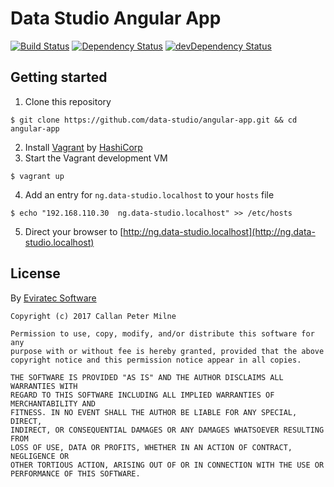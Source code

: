 # Data Studio Angular App

[![Build Status](https://travis-ci.org/data-studio/angular-app.svg?branch=master)](https://travis-ci.org/data-studio/angular-app)
[![Dependency Status](https://david-dm.org/data-studio/angular-app/status.svg)](https://david-dm.org/data-studio/angular-app)
[![devDependency Status](https://david-dm.org/data-studio/angular-app/dev-status.svg)](https://david-dm.org/data-studio/angular-app#info=devDependencies)

## Getting started

1. Clone this repository
```shell
$ git clone https://github.com/data-studio/angular-app.git && cd angular-app
```
2. Install [Vagrant](https://www.vagrantup.com/) by [HashiCorp](https://www.hashicorp.com/)
3. Start the Vagrant development VM
```shell
$ vagrant up
```
4. Add an entry for `ng.data-studio.localhost` to your `hosts` file
```shell
$ echo "192.168.110.30	ng.data-studio.localhost" >> /etc/hosts
```
5. Direct your browser to [http://ng.data-studio.localhost](http://ng.data-studio.localhost)

## License

By [Eviratec Software](https://www.eviratec.com.au)

```
Copyright (c) 2017 Callan Peter Milne

Permission to use, copy, modify, and/or distribute this software for any
purpose with or without fee is hereby granted, provided that the above
copyright notice and this permission notice appear in all copies.

THE SOFTWARE IS PROVIDED "AS IS" AND THE AUTHOR DISCLAIMS ALL WARRANTIES WITH
REGARD TO THIS SOFTWARE INCLUDING ALL IMPLIED WARRANTIES OF MERCHANTABILITY AND
FITNESS. IN NO EVENT SHALL THE AUTHOR BE LIABLE FOR ANY SPECIAL, DIRECT,
INDIRECT, OR CONSEQUENTIAL DAMAGES OR ANY DAMAGES WHATSOEVER RESULTING FROM
LOSS OF USE, DATA OR PROFITS, WHETHER IN AN ACTION OF CONTRACT, NEGLIGENCE OR
OTHER TORTIOUS ACTION, ARISING OUT OF OR IN CONNECTION WITH THE USE OR
PERFORMANCE OF THIS SOFTWARE.
```
